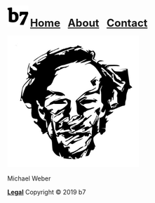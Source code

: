 <img alt="b7" src="b7.png"> <strong><font size="5"><a href="https://b7.github.io">Home</a> &nbsp; <a href="https://b7.github.io/about">About</a> &nbsp; <a href="https://b7.github.io/contact">Contact</a></font></strong>

<img alt="b7" width="300" height="300" src="Michael-Weber.jpg">

Michael Weber

<strong><a href="https://b7.github.io/legal">Legal</a></strong> Copyright © 2019 b7
